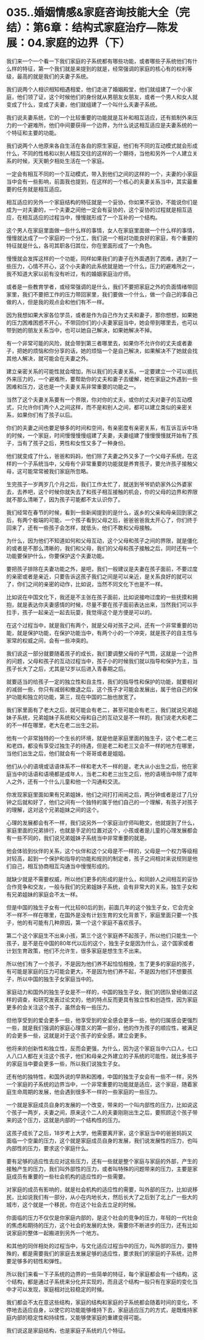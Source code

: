 # 035..婚姻情感&家庭咨询技能大全（完结）：第6章：结构式家庭治疗—陈发展：04.家庭的边界（下）

我们来一个一个看一下我们家庭的子系统都有哪些功能，或者哪些子系统他们有什么样的特征，第一个我们就是来提到的就是，经常强调的家庭的核心有的权利等级，最高的就是我们的夫妻子系统。

我们说两个人相识相知相遇相爱，他们走进了婚姻殿堂，他们就组建了一个小家庭，他们领了证，这个时候他们的身份就从男朋友女朋友，或者一个男人和女人就变成了什么，变成了夫妻，他们就组建了一个叫什么夫妻子系统。

我们说夫妻系统，它的一个比较重要的功能就是互补和相互适应，还有抵制外来压力的一个避难所，他们中间要获得一个边界，为什么说这相互适应是夫妻系统的一个特征和主要的功能。

我们说两个人他原来各自生活在各自的原生家庭，他们有不同的互动模式就会形成什么，不同的性格和以别人相互交往的这样的一个期待，当他和另外一个人建立关系的时候，天天朝夕相处生活在一个家庭。

一定会有相互不同的一个互动模式，带入到他们之间的这样的一个，夫妻的小家庭当中会有一些影响，前面我也提到，在这样的一个核心的夫妻关系当中，其实最重要的任务就是相互适应。

相互适应的另外一个家庭结构的特征就是一个妥协，你如果不妥协，不能说你们是成为一对夫妻的，一个夫妻之间他一定会有妥协的，这个妥协的过程就是相互适应，在相互适应的过程当中，慢慢就形成了一个互补的一个结构。

这个男人在家庭里面做一些什么样的事情，女人在家庭里面做一个什么样的事情，慢慢就达成了一个家庭的一个分工，我们说一个相对功能良好的家庭，有个重要的特征就是什么，各司其职各归其位，你在里面形成了一个角色。

慢慢就会发挥这样的一个功能，同样如果我们的妻子在外面遇到了困难，遇到了一些压力，心情不开心，这个小夫妻的此系统就是她一个什么，压力的避难所之一，我不知道大家以前有没有听过，有的婚姻家庭治疗师。

或者是一些教育学者，或经常强调的是什么，我们不要把家庭之外的负面情绪带回家里，我们不要把工作的压力带回家里，我们要做一个什么，做一个自己的事自己做的人，但是我的观点会和他们有不一样。

因为我想如果大家各位学员，或者是作为自己作为丈夫和妻子，那你想想，如果她的压力困难困惑不开心，不带回你们的小夫妻家庭当中，她会带到哪里去，也可以带到她的朋友关系当中，也可以她自己解决，如果她解决不掉。

有一个非常可能的风险，就会带到第三者哪里去，如果你不允许你的丈夫或者妻子，把她的烦恼和你分享的话，她的烦恼一个是自己解决，如果解决不了她就会找其他人解决，就可能会在夫妻之外。

建立亲密关系的可能性就会增加，所以我们的夫妻关系，一定要建立一个可以抵抗外来压力的，一个避难所，要帮助你的丈夫和妻子去缓解，她在家庭之外遇到一些困难和压力，这也是一个夫妻关系非常重要的功能之一。

当然了这个夫妻关系要有一个界限，你对你的丈夫，或你的丈夫对妻子的互动模式，只允许你们两个人之间这样，而不是和别人之间，都可以建立类似的亲密关系，如果你们有了孩子以后。

你们的夫妻之间也要足够多的时间和空间，有亲密度有亲密关系，有互诉互诉中场的时候，一个家庭，时间慢慢慢慢组建了夫妻，夫妻组建了慢慢慢慢就开始有了孩子，当有了孩子之后，男性和女性又多了一种身份。

他们就变成了什么，爸爸和妈妈，他们除了夫妻之外又多了一个父母子系统，在这样的一个子系统当中，父母有个非常重要的功能就是养育孩子，要允许孩子接触父母，这可能常常被我们家庭所忽略。

生完孩子一岁两岁几个月之后，我们工作太忙了，就送到爷爷奶奶家外公外婆家去，去养吧，这个时候你就失去了和孩子相互接触的机会，你的父母的边界和界限就不那么清晰了，因为孩子可能都不太认识你了。

我们经常在春节的时候，看到一些新闻提到的是什么，返乡的父亲和母亲回到家之后，有两个极端的可能，一个孩子看到父母之后，爸爸爸爸我太开心了，你们终于回来了，还有一些孩子会怎样，就低头，他们不敢和父母接触。

为什么，因为他们不知道如何和父母互动，这个父母和孩子之间的界限，就是僵化的或者是不那么清晰的，我们和父母，我们的父母和孩子接触之后，同时还有一个功能要保护什么，你要保护这个夫妻功能。

要把孩子排除在夫妻功能之外，是吧，我们一般建议是夫妻在孩子面前，不要过度的亲密或者是亲近，只要告诉这孩子我们之间是可以亲近，是关系良好的就可以了，你们之间的亲密的动作，比如说，当然不同文化下也是不一样。

比如说在中国文化下，我还是不主张在孩子面前，比如说接吻过度的一些抚摸和拥抱，就是表达你夫妻感情的时候，尽量不要在孩子面前表达出来，当然我们可以手拉手，孩子一起亲近一起去玩耍，我觉得这个是方便是可以的。

在这个过程当中，就是我们有两个，就是父母对孩子之间，还有一个非常重要的功能，就是保护功能，在保护功能当中，有两个小的一个冲突，就是孩子的自主性与家常的权威之间，会有一些冲突的。

我们说这一部分就要随着孩子的成长，我们要调整父母的子气筒，这就是一个边界的问题，父母和孩子的互动过程当中，孩子小的时候我们就以指导和保护为主，当孩子长大了之后，尤其是12岁以后进入青春期之后。

就要适当的给孩子一定的独立性和自主性，我们的指导性和保护的功能，就要相对的减弱一些，你只有减弱和撤退之后，这个孩子才可能会发展出，属于他自己的保护功能和独立的功能，第三，现在中国的二胎也放宽了。

我们家里面有了老大之后，就可能会有老二，甚至可能会有老三，我们就说兄弟姐妹子系统，兄弟姐妹子系统和父母和自己的互动又是不一样的，我们说老大和老二的不一样在哪里，老大在老二出生之前。

他有一个非常独特的一个生长的环境，就是他是家庭里面的独生子，这个老二老三和老四，都没有享受过独生子的待遇，但是老二和老三又会不一样的地方在哪里，当他们出生之后，他们就会有一个哥哥或者是姐姐。

他们从小的语境或话语体系不一样和老大不一样的是，老大从小出生之后，他在家庭当中的话语和语境都是成年人，当老二和老三出生之后，他的语境当中除了成年人之外，还有一个什么儿童和他一个沟通和交流。

你发现家庭里面如果有兄弟姐妹，他们之间打打闹闹之后，两分钟或者是过了几分钟之后就和好了，他们之间有一个独特的属于他们自己的一个理解，有孩子对孩子的理解，这对这个兄弟姐妹之间的这个。

心理的发展都会有不一样，我们说另外一个家庭治疗师叫鲍文，他就提到了什么，家庭里面的兄弟排行，也就是手足的位置对这个，小孩或者是儿童的心理发展都会有一些不同的，我们说兄弟姐妹子系统当中非常重要的就是。

他会体验到伙伴的关系，这个伙伴和这个父母是不一样的，父母是一个权力等级相对较高，起到一个保护和指导的功能和规则的制定者，孩子之间相对来说规则是他们自己，相互协商相互沟通当中慢慢形成的。

就缺少就是不需要权威，所以他们更多的形成的是什么，和同龄人之间相互的妥协合作竞争和交友，一般与我们的兄弟姐妹子系统，会有非常大的关系，独生子女和有兄弟姐妹的家庭会不太一样。

但是中国的独生子女有一代比较80后的到，前面几年的这个独生子女，它会完全不一样不一样在哪里，在国外是没有计划生育的文化背景下，家庭里面只要一个孩子，他的有可能有几种原因，第一个这个家庭不喜欢孩子。

第二个这个家庭生不出来小孩，第三个这个家庭养不起孩子，所以他们只能生一个孩子，是不是在中国的80年代以后的这个，独生子女是因为什么，这个国家或者计划生育政策，他们不允许生，很多家庭是想生生不出来。

所以他们有了一个孩子，不是因为他们养不起恰恰相挽，生了更多的家庭的孩子，有可能是家庭的压力可能会更大，不是因为他们养不起，不是因为他们不想要孩子，所以中国的独生子女家庭当中的。

家庭动力和国外的独生子女是不一样的，中国的独生子女，我们的团队曾经做过这样的调查，和研究发表过论文的，他的特点反而更具有独立性和创造性，因为家庭更多的会关注这个孩子，虽然会有一些压力。

但他享受到的爱会更多一些，他享受到的安全感会更多一些，他的归属感会更强烈一些，就是我们强调的家庭心理意义的第一部分，他的作为孩子的顺应性，被满足的会更多一些，这就是对于这个孩子的安全感，建立会更多。

他将来的创新性和独立性，反而会更强，为什么，因为这个家庭当中六口人，七口人八口人都在关注这个孩子，他们和母亲之外建立的子系统的可能性，就比多孩子的家庭当中要会更多一些，所以我们说独生子女。

还有他的独特性，和国外说的早熟和困难，中国的独生子女会有一些不一样，另外一个家庭的子系统的边界当中，一个非常重要的功能就是适应，这个家庭，随着家庭生命周期的发展，他会遇到很多不一样的一些家庭的一些压力。

一个就是家庭成员自身的发展的一个改变，带来的一个叫内部性的压力，比如说这个孩子一两岁，夫妻之间，原来这个二人的夫妻刚刚出生之后，要照顾这个孩子带来的这个压力，这就是内部的一个结构性的压力。

这孩子成长了之后，18岁考上大学，他需要离开家，这个家庭当中的爸爸妈妈又面临一个空巢的压力，这个就是家庭成员自身的发展，我们说发展性的压力，也叫内部性的压力，要求这个家庭什么。

要有足够的适应性去应对这些压力，还有一些就是整个家庭与家庭的外部，产生的接触产生的压力，我们叫外部性的压力，或者叫特殊的问题带来的压力，主要是家庭成员有重要的一些社会机构的适应性的一些需要。

对家庭的成员有影响的，就是社会机构的适应性的需要，叫外部的压力，比如说移民，比如说我们有一部分，从小在内地长大，然后长大了之后到了北上广一些大的城市，这个就是一个移民，你在这个社会去立足的时候。

你面临的压力不仅仅是你家庭内部的，是这个社会的竞争的压力，年轻的一代社会的焦虑和期待的压力，这个社会的发展的太快，需要你不断进步的压力，还有比如说家庭的整体一起搬进到另外一个地方。

和其他的同伴相处的过程当中，与文化适应过程当中的压力，叫外部的压力，要特殊的，都是需要我们的家庭去发展足够的适应性，要求我们的家庭的子系统，边界要足够多的韧性和弹性。

所以我们来看一下子系统的边界的一些简单的特征，每个家庭都会有一个结构，这个结构，都是通过子系统来分化并实现的，而且这个结构一般只有在家庭的变化当中才可以发现，家庭相对比较稳定的时候。

我们都会不太在意这些结构，家庭的结构和家庭的子系统都会随着时间的变化，不停地去适应自身，以使它的功能能够维持下去，家庭适应压力的方式，是既维持家庭内部的稳定性和持续性，又能够使家庭的重建变得可能。

我们说这是家庭结构，也是家庭子系统的几个特征。